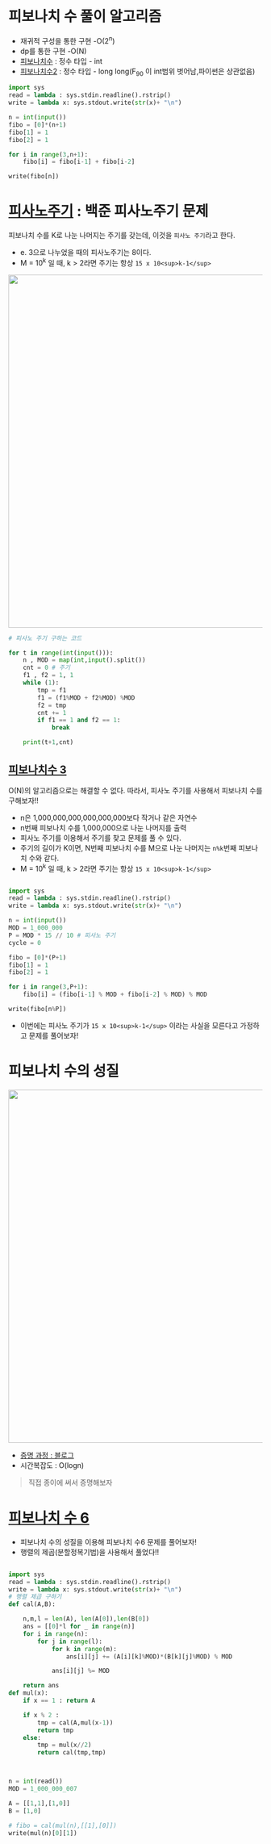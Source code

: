 # 피보나치 수 풀이 알고리즘 
- 재귀적 구성을 통한 구현 -O(2<sup>n</sup>)  
- dp를 통한 구현 -O(N)
- [피보나치수](https://www.acmicpc.net/problem/2747) : 정수 타입 - int 
- [피보나치수2](https://www.acmicpc.net/problem/2748) : 정수 타입 - long long(F<sub>90</sub> 이 int범위 벗어남,파이썬은 상관없음)
```python
import sys
read = lambda : sys.stdin.readline().rstrip()
write = lambda x: sys.stdout.write(str(x)+ "\n")

n = int(input())
fibo = [0]*(n+1)
fibo[1] = 1
fibo[2] = 1

for i in range(3,n+1):
    fibo[i] = fibo[i-1] + fibo[i-2]

write(fibo[n])
```
# [피사노주기](https://www.acmicpc.net/problem/9471) : 백준 피사노주기 문제
피보나치 수를 K로 나눈 나머지는 주기를 갖는데, 이것을 `피사노 주기`라고 한다.  
- e. 3으로 나누었을 때의 피사노주기는 8이다.  
- M = 10<sup>k</sup> 일 때, k > 2라면 주기는 항상 `15 x 10<sup>k-1</sup>`
<img  width = "700" src=https://user-images.githubusercontent.com/87055456/161816672-4b8c72ae-6e08-4e0d-8425-16f85e66e91a.png>  


```python
# 피사노 주기 구하는 코드

for t in range(int(input())):
    n , MOD = map(int,input().split())
    cnt = 0 # 주기
    f1 , f2 = 1, 1
    while (1):
        tmp = f1
        f1 = (f1%MOD + f2%MOD) %MOD
        f2 = tmp
        cnt += 1
        if f1 == 1 and f2 == 1:
            break

    print(t+1,cnt)
```
## [피보나치수 3](https://www.acmicpc.net/problem/2749)  

O(N)의 알고리즘으로는 해결할 수 없다. 따라서, 피사노 주기를 사용해서 피보나치 수를 구해보자!!  
- n은 1,000,000,000,000,000,000보다 작거나 같은 자연수  
- n번째 피보나치 수를 1,000,000으로 나눈 나머지를 출력  
- 피사노 주기를 이용해서 주기를 찾고 문제를 풀 수 있다.  
- 주기의 길이가 K이면, N번째 피보나치 수를 M으로 나눈 나머지는 `n%k`번째 피보나치 수와 같다.  
- M = 10<sup>k</sup> 일 때, k > 2라면 주기는 항상 `15 x 10<sup>k-1</sup>` 
```python

import sys
read = lambda : sys.stdin.readline().rstrip()
write = lambda x: sys.stdout.write(str(x)+ "\n")

n = int(input())
MOD = 1_000_000
P = MOD * 15 // 10 # 피사노 주기
cycle = 0

fibo = [0]*(P+1)
fibo[1] = 1
fibo[2] = 1

for i in range(3,P+1):
    fibo[i] = (fibo[i-1] % MOD + fibo[i-2] % MOD) % MOD

write(fibo[n%P])
```
- 이번에는 피사노 주기가  `15 x 10<sup>k-1</sup>` 이라는 사실을 모른다고 가정하고 문제를 풀어보자!
# 피보나치 수의 성질
<img  width = "700" src="https://user-images.githubusercontent.com/87055456/161807165-05c46cbe-2636-4ff6-b310-2478c62c24b8.png">  


- [증명 과정 : 블로그](https://m.blog.naver.com/PostView.naver?isHttpsRedirect=true&blogId=yh6613&logNo=220466353281)  
- 시간복잡도 : O(logn)  

> 직접 종이에 써서 증명해보자

# [피보나치 수 6](https://www.acmicpc.net/problem/11444)
- 피보나치 수의 성질을 이용해 피보나치 수6 문제를 풀어보자!  
- 행렬의 제곱(분할정복기법)을 사용해서 풀었다!!
```python

import sys
read = lambda : sys.stdin.readline().rstrip()
write = lambda x: sys.stdout.write(str(x)+ "\n")
# 행렬 제곱 구하기
def cal(A,B):

    n,m,l = len(A), len(A[0]),len(B[0])
    ans = [[0]*l for _ in range(n)]
    for i in range(n):
        for j in range(l):
            for k in range(m):
                ans[i][j] += (A[i][k]%MOD)*(B[k][j]%MOD) % MOD

            ans[i][j] %= MOD

    return ans
def mul(x):
    if x == 1 : return A

    if x % 2 :
        tmp = cal(A,mul(x-1))
        return tmp
    else:
        tmp = mul(x//2)
        return cal(tmp,tmp)



n = int(read())
MOD = 1_000_000_007

A = [[1,1],[1,0]]
B = [1,0]

# fibo = cal(mul(n),[[1],[0]])
write(mul(n)[0][1])

```
